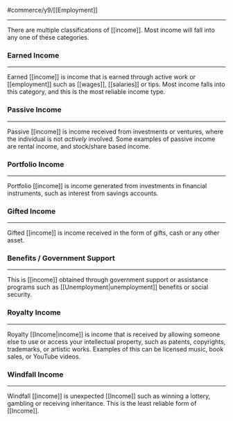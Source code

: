 #commerce/y9/[[Employment]] 

---
There are multiple classifications of [[income]]. Most income will fall into any one of these categories.

### Earned Income
---
Earned [[income]] is income that is earned through active work or [[employment]] such as [[wages]], [[salaries]] or tips. Most income falls into this category, and this is the most reliable income type.


### Passive Income
---
Passive [[income]] is income received from investments or ventures, where the individual is not *actively* involved. Some examples of passive income are rental income, and stock/share based income.


### Portfolio Income
---
Portfolio [[income]] is income generated from investments in financial instruments, such as interest from savings accounts. 


### Gifted Income
---
Gifted [[income]] is income received in the form of gifts, cash or any other asset.


### Benefits / Government Support
---
This is [[income]] obtained through government support or assistance programs such as [[Unemployment|unemployment]] benefits or social security.

### Royalty Income
---
Royalty [[Income|income]] is income that is received by allowing someone else to use or access your intellectual property, such as patents, copyrights, trademarks, or artistic works. Examples of this can be licensed music, book sales, or YouTube videos.


### Windfall Income
---
Windfall [[income]] is unexpected [[Income]] such as winning a lottery, gambling or receiving inheritance. This is the least reliable form of [[Income]].


